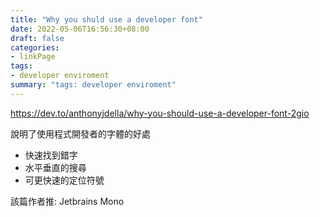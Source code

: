 ```yaml
---
title: "Why you shuld use a developer font"
date: 2022-05-06T16:56:30+08:00
draft: false
categories:
- linkPage
tags:
- developer enviroment
summary: "tags: developer enviroment"
---
```

https://dev.to/anthonyjdella/why-you-should-use-a-developer-font-2gio

說明了使用程式開發者的字體的好處
- 快速找到錯字
- 水平垂直的搜尋
- 可更快速的定位符號

該篇作者推: Jetbrains Mono
